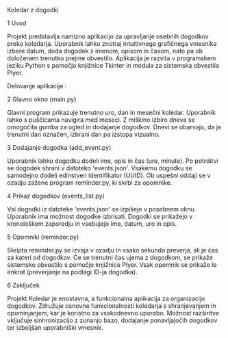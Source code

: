Koledar z dogodki

1 Uvod

Projekt predstavlja namizno aplikacijo za upravljanje osebnih dogodkov
preko koledarja. Uporabnik lahko znotraj intuitivnega grafičnega
vmesnika izbere datum, doda dogodek z imenom, opisom in časom, nato pa
ob določenem trenutku prejme obvestilo. Aplikacija je razvita v
programskem jeziku Python s pomočjo knjižnice Tkinter in modula za
sistemska obvestila Plyer.

Delovanje aplikacije :

2 Glavno okno (main.py)

Glavni program prikazuje trenutno uro, dan in mesečni koledar. Uporabnik
lahko s puščicama navigira med meseci. Z miškino izbiro dneva se
omogočita gumba za ogled in dodajanje dogodkov. Dnevi se obarvajo, da je
trenutni dan označen, izbrani dan pa izstopa vizualno.

3 Dodajanje dogodka (add_event.py)

Uporabnik lahko dogodku dodeli ime, opis in čas (ure, minute). Po
potrditvi se dogodek shrani v datoteko \'events.json\'. Vsakemu dogodku
se samodejno dodeli edinstven identifikator (UUID). Ob uspešni oddaji se
v ozadju zažene program reminder.py, ki skrbi za opomnike.

4 Prikaz dogodkov (events_list.py)

Vsi dogodki iz datoteke \'events.json\' se izpišejo v posebnem oknu.
Uporabnik ima možnost dogodke izbrisati. Dogodki se prikažejo v
kronološkem zaporedju in vsebujejo ime, datum, uro in opis.

5 Opomniki (reminder.py)

Skripta reminder.py se izvaja v ozadju in vsako sekundo preverja, ali je
čas za kateri od dogodkov. Če se trenutni čas ujema z dogodkom, se
prikaže sistemsko obvestilo s pomočjo knjižnice Plyer. Vsak opomnik se
prikaže le enkrat (preverjanje na podlagi ID-ja dogodka).

6 Zaključek

Projekt Koledar je enostavna, a funkcionalna aplikacija za organizacijo
dogodkov. Združuje osnovne funkcionalnosti koledarja s shranjevanjem in
opominjanjem, kar je koristno za vsakodnevno uporabo. Možnost razširitve
vključuje sinhronizacijo z zunanjo bazo, dodajanje ponavljajočih
dogodkov ter izboljšan uporabniški vmesnik.
